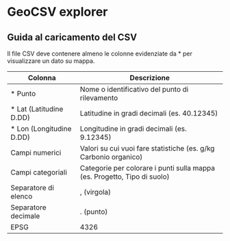 # GeoCSV explorer

## Guida al caricamento del CSV

Il file CSV deve contenere almeno le colonne evidenziate da * per visualizzare un dato su mappa. 

| Colonna                   | Descrizione                                                      |
|----------------------------|------------------------------------------------------------------|
| * Punto                    | Nome o identificativo del punto di rilevamento                   |
| * Lat (Latitudine D.DD)    | Latitudine in gradi decimali (es. 40.12345)                      |
| * Lon (Longitudine D.DD)   | Longitudine in gradi decimali (es. 9.12345)                      |
| Campi numerici             | Valori su cui vuoi fare statistiche (es. g/kg Carbonio organico) |
| Campi categoriali          | Categorie per colorare i punti sulla mappa (es. Progetto, Tipo di suolo) |
| Separatore di elenco       | , (virgola)                                                      |
| Separatore decimale        | . (punto)                                                        |
| EPSG                       | 4326  
